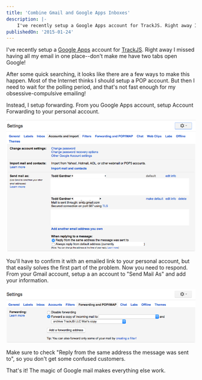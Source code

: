 ```yaml
---
title: 'Combine Gmail and Google Apps Inboxes'
description: |-
    I've recently setup a Google Apps account for TrackJS. Right away I missed having all my email in one place--don't make me have two tabs open Google!
publishedOn: '2015-01-24'
---
```


I've recently setup a [Google Apps][google-apps] account for [TrackJS][trackjs]. Right away I missed having all my email in one place--don't make me have two tabs open Google!

After some quick searching, it looks like there are a few ways to make this happen. Most of the Internet thinks I should setup a POP account. But then I need to wait for the polling period, and that's not fast enough for my obsessive-compulsive emailing!

Instead, I setup forwarding. From you Google Apps account, setup Account Forwarding to your personal account.

![Google Apps Setup](inbox-1.png)

You'll have to confirm it with an emailed link to your personal account, but that easily solves the first part of the problem. Now you need to respond. From your Gmail account, setup a an account to "Send Mail As" and add your information.

![Gmail Setup](inbox-2.png)

Make sure to check "Reply from the same address the message was sent to", so you don't get some confused customers.

That's it! The magic of Google mail makes everything else work.

[google-apps]: https://www.google.com/work/apps/business/
[trackjs]:     http://trackjs.com